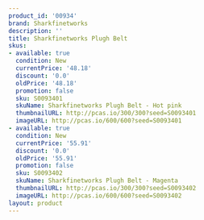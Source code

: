 ```yaml
---
product_id: '00934'
brand: Sharkfinetworks
description: ''
title: Sharkfinetworks Plugh Belt
skus:
- available: true
  condition: New
  currentPrice: '48.18'
  discount: '0.0'
  oldPrice: '48.18'
  promotion: false
  sku: S0093401
  skuName: Sharkfinetworks Plugh Belt - Hot pink
  thumbnailURL: http://pcas.io/300/300?seed=S0093401
  imageURL: http://pcas.io/600/600?seed=S0093401
- available: true
  condition: New
  currentPrice: '55.91'
  discount: '0.0'
  oldPrice: '55.91'
  promotion: false
  sku: S0093402
  skuName: Sharkfinetworks Plugh Belt - Magenta
  thumbnailURL: http://pcas.io/300/300?seed=S0093402
  imageURL: http://pcas.io/600/600?seed=S0093402
layout: product
---
```

